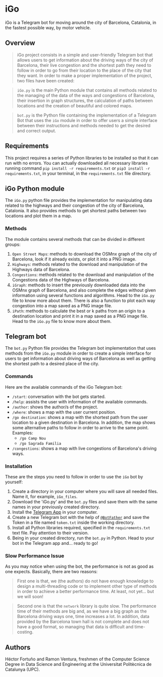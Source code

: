 # iGo

iGo is a Telegram bot for moving around the city of Barcelona, Catalonia, in the fastest possible way, by motor vehicle.

## Overview

>iGo project consists in a simple and user-friendly Telegram bot that allows users to get information about the driving ways
of the city of Barcelona, their live congestion and the shortest path they need to follow in order to go from their location
to the place of the city that they want.
In order to make a proper implementation of the project, two files have been created:

>`iGo.py` is the main Python module that contains all methods related to the managing of the data of the ways and congestions of
Barcelona, their insertion in graph structures, the calculation of paths between locations and the creation of beautiful and colored
maps.

>`bot.py` is the Python file containing the implementation of a Telegram Bot that uses the `iGo` module in order to offer users a simple
interface between their instructions and methods needed to get the desired and correct output.

## Requirements

This project requires a series of Python libraries to be installed so that it can run with no errors.
You can actually downloaded all necessary libraries running command `pip install -r requirements.txt` or
`pip3 install -r requirements.txt`, in your terminal, in the `requirements.txt` file directory.

## iGo Python module

The `iGo.py` python file provides the implementation for manipulating data related to the
highways and their congestion of the city of Barcelona, Catalonia.
It also provides methods to get shortest paths between two locations and plot them
in a map.

### Methods

The module contains several methods that can be divided in different groups:

1. `Open Street Maps`: methods to download the OSMnx graph of the city of Barcelona, look if it already exists, or plot it
into a PNG image.
2. `Highways`: methods related to the download and manipulation of the Highways data of Barcelona.
3. `Congestions`: methods related to the download and manipulation of the Congestions data of the Highways of Barcelona.
4. `iGraph`: methods to insert the previously downloaded data into the OSMnx graph of Barcelona, and also complete the edges
without given information using several functions and algorithms. Head to the `iGo.py` file to know more about them.
There is also a function to plot each way congestion into a map saved as a PNG image file.
5. `iPath`: methods to calculate the best or k paths from an origin to a destination location and print it in a map saved
as a PNG image file. Head to the `iGo.py` file to know more about them.

## Telegram bot

The `bot.py` Python file provides the Telegram bot implementation that uses methods from the `iGo.py` module
in order to create a simple interface for users to get information about driving ways of Barcelona as well as
getting the shortest path to a desired place of the city.

### Commands

Here are the available commands of the iGo Telegram bot:

- `/start`: conversation with the bot gets started.
- `/help`: assists the user with information of the available commands.
- `/author`: shows the author/s of the project.
- `/where`: shows a map with the user current position.
- `/go destination`: shows a map with the shortest path from the user location to a given destination in Barcelona.
   In addition, the map shows some alternative paths to follow in order to arrive to the same point.
   Examples:
   - `/go Camp Nou`
   - `/go Sagrada Familia`
- `/congestions`: shows a map with live congestions of Barcelona's driving ways.

### Installation

These are the steps you need to follow in order to use the `iGo` bot by yourself:

1. Create a directory in your computer where you will save all needed files. Name it, for example, `iGo_files`.
2. Download the 'iGo.py' and the `bot.py` files and save them with the same names in your previously created directory.
3. Install the [Telegram App](https://desktop.telegram.org/) in your computer.
4. Create a new Telegram bot with the help of [`@BotFather`](https://t.me/botfather) and save the Token in a file named
`token.txt` inside the working directory.
5. Install all Python libraries required, specified in the `requirements.txt` text file. Pay attention to their version.
6. Being in your created directory, run the `bot.py` in Python. Head to your bot in the Telegram app and... ready to go!

### Slow Performance Issue

As you may notice when using the bot, the performance is not as good as one expects. Basically, there are two reasons:

>First one is that, we (the authors) do not have enough knowledge to design a multi-threading code or to implement other type
of methods in order to achieve a better performance time. At least, not yet... but we will soon!

>Second one is that the `network` library is quite slow. The performance time of their methods are big and, as we have a big graph
as the Barcelona driving ways one, time increases a lot. In addition, data provided by the Barcelona town hall is not complete and
does not have a good format, so managing that data is difficult and time-costing.

## Authors

Héctor Fortuño and Ramon Ventura, freshmen of the Computer Science Degree in Data Science and Engineering
at the Universitat Politècnica de Catalunya (UPC).
